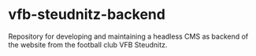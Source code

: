# vfb-steudnitz-backend
Repository for developing and maintaining a headless CMS as backend of the website from the football club VFB Steudnitz.
